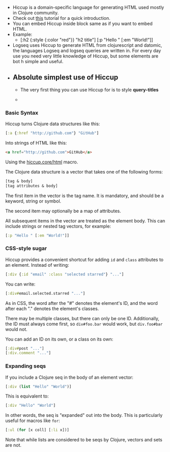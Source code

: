 - Hiccup is a domain-specific language for generating HTML used mostly in Clojure community.
- Check out [this](https://medium.com/makimo-tech-blog/hiccup-lightning-tutorial-6494e477f3a5) tutorial for a quick introduction.
- You can embed Hiccup inside block same as if you want to embed HTML.
- Example:
	- [:h2 {:style {:color "red"}} "h2 title"]
	    [:p "Hello " [:em "World!"]]
- Logseq uses Hiccup to generate HTML from clojurescript and datomic, the languages Logseq and logseq queries are written in. For every day use you need very little knowledge of Hiccup, but some elements are bot h simple and useful.
- ## Absolute simplest use of Hiccup
	- The very first thing you can use Hiccup for is to style **query-titles**
	- ```clojure
	  ```
### Basic Syntax

Hiccup turns Clojure data structures like this:

```clojure
[:a {:href "http://github.com"} "GitHub"]
```

Into strings of HTML like this:

```html
<a href="http://github.com">GitHub</a>
```

Using the [hiccup.core/html][1] macro.

The Clojure data structure is a vector that takes one of the following forms:

```clojure
[tag & body]
[tag attributes & body]
```

The first item in the vector is the tag name. It is mandatory, and should be a keyword, string or symbol.

The second item may optionally be a map of attributes.

All subsequent items in the vector are treated as the element body. This can include strings or nested tag vectors, for example:

```clojure
[:p "Hello " [:em "World!"]]
```

[1]: http://weavejester.github.com/hiccup/hiccup.core.html#var-html
### CSS-style sugar

Hiccup provides a convenient shortcut for adding `id` and `class` attributes to an element. Instead of writing:

```clojure
[:div {:id "email" :class "selected starred"} "..."]
```

You can write:

```clojure
[:div#email.selected.starred "..."]
```

As in CSS, the word after the "#" denotes the element's ID, and the word after each "." denotes the element's classes.

There may be multiple classes, but there can only be one ID. Additionally, the ID must always come first, so `div#foo.bar` would work, but `div.foo#bar` would not.

You can add an ID on its own, or a class on its own:

```clojure
[:div#post "..."]
[:div.comment "..."]
```
### Expanding seqs

If you include a Clojure seq in the body of an element vector:

```clojure
[:div (list "Hello" "World")]
```

This is equivalent to:

```clojure
[:div "Hello" "World"]
```

In other words, the seq is "expanded" out into the body. This is particularly useful for macros like `for`:

```clojure
[:ul (for [x coll] [:li x])]
```

Note that while lists are considered to be seqs by Clojure, vectors and sets are not.